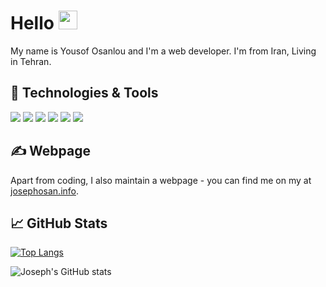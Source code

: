 <!-- More info, tips and tricks for making GitHub Profile README can be found in my article at https://towardsdatascience.com/build-a-stunning-readme-for-your-github-profile-9b80434fe5d7 -->

<!-- [![Header](https://raw.githubusercontent.com/MartinHeinz/MartinHeinz/master/readme_header.png "Header")](https://martinheinz.dev/) -->

# Hello <img src="https://raw.githubusercontent.com/MartinHeinz/MartinHeinz/master/wave.gif" width="30px" height="30px" />

My name is Yousof Osanlou and I'm a web developer. I'm from Iran, Living in Tehran.

## 🔧 Technologies & Tools
![](https://img.shields.io/badge/Code-JavaScript-informational?style=flat&logo=javascript&logoColor=white&color=2bbc8a)
![](https://img.shields.io/badge/Code-Mongodb-informational?style=flat&logo=go&logoColor=white&color=2bbc8a)
![](https://img.shields.io/badge/Code-Angular-informational?style=flat&logo=cmake&logoColor=white&color=2bbc8a)
![](https://img.shields.io/badge/Code-Nodejs-informational?style=flat&logo=vue.js&logoColor=white&color=2bbc8a)
![](https://img.shields.io/badge/Code-Sql-informational?style=flat&logo=gnu-bash&logoColor=white&color=2bbc8a)
![](https://img.shields.io/badge/Code-Java-informational?style=flat&logo=gnu-bash&logoColor=white&color=2bbc8a)

## &#x270d; Webpage

Apart from coding, I also maintain a webpage - you can find me on my at [josephosan.info](https://josephosan.info).


## &#x1f4c8; GitHub Stats


[![Top Langs](https://github-readme-stats.vercel.app/api/top-langs/?username=josephosan&layout=compact)](https://github.com/josephosan/github-readme-stats)

![Joseph's GitHub stats](https://github-readme-stats.vercel.app/api?username=josephosan&show_icons=true&theme=dracula)

<!-- icons with padding -->

[1.1]: http://i.imgur.com/tXSoThF.png (twitter icon with padding)
[2.1]: http://i.imgur.com/0o48UoR.png (github icon with padding)

<!-- icons without padding -->

[1.2]: http://i.imgur.com/wWzX9uB.png (twitter icon without padding)
[2.2]: http://i.imgur.com/9I6NRUm.png (github icon without padding)
[3.2]: https://raw.githubusercontent.com/MartinHeinz/MartinHeinz/master/linkedin-3-16.png (LinkedIn icon without padding)


<!-- links to your social media accounts -->

[1]: https://twitter.com/Martin_Heinz_
[2]: https://github.com/MartinHeinz
[3]: https://www.linkedin.com/in/heinz-martin/


